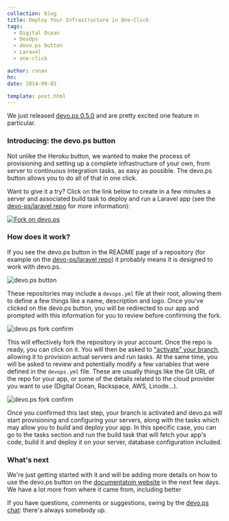 ```yaml
---
collection: blog
title: Deploy Your Infrastructure in One-Click
tags:
  - Digital Ocean
  - DevOps
  - devo.ps button
  - Laravel
  - one-click

author: ronan
hn:
date: 2014-09-02

template: post.html
---
```


We just released [devo.ps 0.5.0](http://devo.ps/blog/releasing-devops-0.5.0/) and are pretty excited one feature in particular.

### Introducing: the devo.ps button

Not unlike the Heroku button, we wanted to make the process of provisioning and setting up a complete infrastructure of your own, from server to continuous integration tasks, as easy as possible. The devo.ps button allows you to do all of that in one click.

Want to give it a try? Click on the link below to create in a few minutes a server and associated build task to deploy and run a Laravel app (see the [devo-ps/laravel repo](https://github.com/devo-ps/laravel) for more information):

[![Fork on devo.ps](https://app.devo.ps/assets/images/fork.png)](https://app.devo.ps/#/fork?git_url=https://github.com/devo-ps/laravel)

### How does it work?

If you see the devo.ps button in the README page of a repository (for example on the [devo-ps/laravel repo](https://github.com/devo-ps/laravel)) it probably means it is designed to work with devo.ps.

![devo.ps button](http://devo.ps/images/posts/github-laravel-repo.png)

These repositories may include a `devops.yml` file at their root, allowing them to define a few things like a name, description and logo. Once you've clicked on the devo.ps button, you will be redirected to our app and prompted with this information for you to review before confirming the fork.

![devo.ps fork confirm](http://devo.ps/images/posts/devops-fork-confirm.png)

This will effectively fork the repository in your account. Once the repo is ready, you can click on it. You will then be asked to ["activate" your branch](http://docs.devo.ps/manual/git-repositories/#branches), allowing it to provision actual servers and run tasks. At the same time, you will be asked to review and potentially modify a few variables that were defined in the `devops.yml` file. These are usually things like the Git URL of the repo for your app, or some of the details related to the cloud provider you want to use (Digital Ocean, Rackspace, AWS, Linode...).

![devo.ps fork confirm](http://devo.ps/images/posts/devops-activate-confirm.png)

Once you confirmed this last step, your branch is activated and devo.ps will start provisioning and configuring your servers, along with the tasks which may allow you to build and deploy your app. In this specific case, you can go to the tasks section and run the build task that will fetch your app's code, build it and deploy it on your server, database configuration included.

### What's next

We're just getting started with it and will be adding more details on how to use the devo.ps button on the [documentatoin website](http://docs.devo.ps) in the next few days. We have a lot more from where it came from, including better 

If you have questions, comments or suggestions, swing by the [devo.ps chat](https://www.hipchat.com/gyHEHtsXZ): there's always somebody up.
